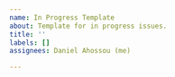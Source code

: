 ```yaml
---
name: In Progress Template
about: Template for in progress issues.
title: ''
labels: []
assignees: Daniel Ahossou (me)

---
```


##
